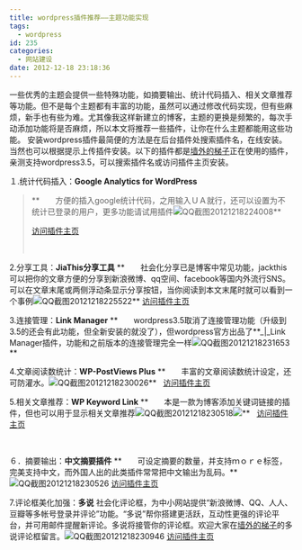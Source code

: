 ```yaml
---
title: wordpress插件推荐——主题功能实现
tags:
  - wordpress
id: 235
categories:
  - 网站建设
date: 2012-12-18 23:18:36
---
```


一些优秀的主题会提供一些特殊功能，如摘要输出、统计代码插入、相关文章推荐等功能。但不是每个主题都有丰富的功能，虽然可以通过修改代码实现，但有些麻烦，新手也有些为难。尤其像我这样新建立的博客，主题的更换是频繁的，每次手动添加功能将是否麻烦，所以本文将推荐一些插件，让你在什么主题都能用这些功能。 安装wordpress插件最简便的方法是在后台插件处搜索插件名，在线安装。当然也可以根据提示上传插件安装。以下的插件都是[墙外的梯子](http://itoldme.net "墙外的梯子")正在使用的插件，亲测支持wordpress3.5，可以搜索插件名或访问插件主页安装。

１.统计代码插入：**Google Analytics for WordPress**

> **　　方便的插入google统计代码，之用输入ＵＡ就行，还可以设置为不统计已登录的用户，更多功能请试用插件![QQ截图20121218224008](http://www.itoldme.net/wordpress/wp-content/uploads/2012/12/QQ截图20121218224008.png)**
> 
> [访问插件主页](http://yoast.com/wordpress/google-analytics/#utm_source=wordpress&amp;utm_medium=plugin&amp;utm_campaign=wpgaplugin&amp;utm_content=v420)
> 
> &nbsp;

2.分享工具：**JiaThis分享工具** **　　社会化分享已是博客中常见功能，jackthis可以把你的文章方便的分享到新浪微博、qq空间、facebook等国内外流行SNS。可以在文章末尾或两侧浮动条显示分享按钮，当你阅读到本文末尾时就可以看到一个事例![QQ截图20121218225522](http://www.itoldme.net/wordpress/wp-content/uploads/2012/12/QQ截图20121218225522.png)** [访问插件主页](http://www.jiathis.com/help/html/wordpress-install-jiathis)

3.连接管理：**Link Manager** **　　wordpress3.5取消了连接管理功能（升级到3.5的还会有此功能，但全新安装的就没了），但wordpress官方出品了**_|_Link Manager插件，功能和之前版本的连接管理完全一样![QQ截图20121218231653](http://www.itoldme.net/wordpress/wp-content/uploads/2014/12/QQ截图20121218231653.png)**

4.文章阅读数统计：**WP-PostViews Plus** **　　丰富的文章阅读数统计设定，还可防灌水。![QQ截图20121218230026](http://www.itoldme.net/wordpress/wp-content/uploads/2014/12/QQ截图20121218230026.png)**   [访问插件主页](http://wwpteach.com/wp-postviews-plus)

5.相关文章推荐：**WP Keyword Link** **　　本是一款为博客添加关键词链接的插件，但也可以用于显示相关文章推荐![QQ截图20121218230518](http://www.itoldme.net/wordpress/wp-content/uploads/2014/12/QQ截图20121218230518.png)![](http://www.itoldme.net/wordpress/wp-content/uploads/2014/12/QQ截图20121218230550.png)**   [访问插件主页](http://liucheng.name/789/)

&nbsp;

６．摘要输出：**中文摘要插件** **　　可设定摘要的数量，并支持ｍｏｒｅ标签，完美支持中文，而外国人出的此类插件常常把中文输出为乱码。** ![QQ截图20121218230526](http://www.itoldme.net/wordpress/wp-content/uploads/2014/12/QQ截图20121218230526.png) [访问插件主页](http://kutailang.com/)

7.评论框美化加强：**多说** 社会化评论框，为中小网站提供“新浪微博、QQ、人人、豆瓣等多帐号登录并评论”功能。“多说”帮你搭建更活跃，互动性更强的评论平台，并可用邮件提醒新评论。多说将接管你的评论框。欢迎大家在[墙外的梯子](http://itoldme.net/)的多说评论框留言。![QQ截图20121218230946](http://www.itoldme.net/wordpress/wp-content/uploads/2014/12/QQ截图20121218230946.png) [访问插件主页](http://wordpress.org/extend/plugins/duoshuo/)

<menu id="userscript-search-by-image" type="context"></menu>